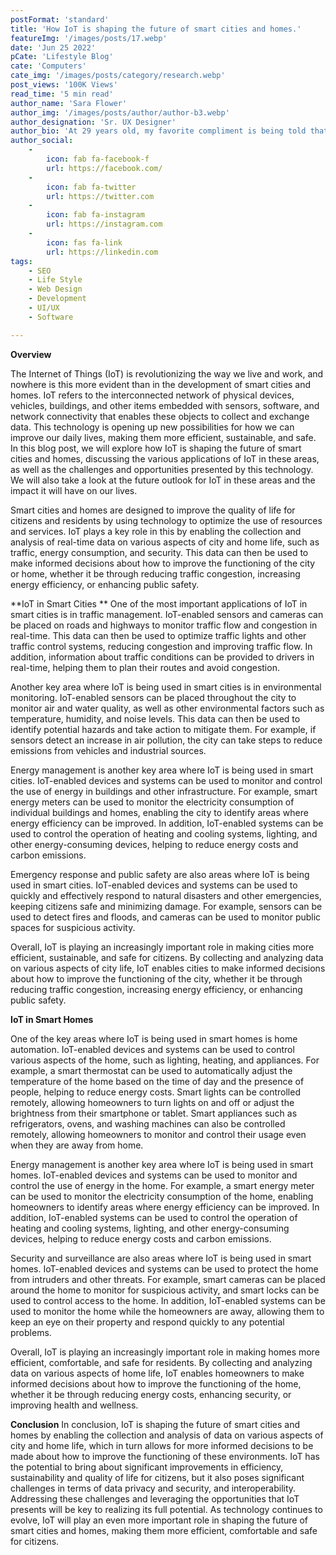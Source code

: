 ```yaml
---
postFormat: 'standard'
title: 'How IoT is shaping the future of smart cities and homes.'
featureImg: '/images/posts/17.webp'
date: 'Jun 25 2022'
pCate: 'Lifestyle Blog'
cate: 'Computers'
cate_img: '/images/posts/category/research.webp'
post_views: '100K Views'
read_time: '5 min read'
author_name: 'Sara Flower'
author_img: '/images/posts/author/author-b3.webp'
author_designation: 'Sr. UX Designer'
author_bio: 'At 29 years old, my favorite compliment is being told that I look like my mom. Seeing myself in her image, like this daughter up top, makes me so proud of how far I�ve come, and so thankful for where I come from.'
author_social:
    -
        icon: fab fa-facebook-f
        url: https://facebook.com/
    -
        icon: fab fa-twitter
        url: https://twitter.com
    -
        icon: fab fa-instagram
        url: https://instagram.com
    - 
        icon: fas fa-link
        url: https://linkedin.com
tags: 
    - SEO
    - Life Style
    - Web Design
    - Development
    - UI/UX
    - Software

---
```


**Overview**

The Internet of Things (IoT) is revolutionizing the way we live and work, and nowhere is this more evident than in the development of smart cities and homes. IoT refers to the interconnected network of physical devices, vehicles, buildings, and other items embedded with sensors, software, and network connectivity that enables these objects to collect and exchange data. This technology is opening up new possibilities for how we can improve our daily lives, making them more efficient, sustainable, and safe. In this blog post, we will explore how IoT is shaping the future of smart cities and homes, discussing the various applications of IoT in these areas, as well as the challenges and opportunities presented by this technology. We will also take a look at the future outlook for IoT in these areas and the impact it will have on our lives.

Smart cities and homes are designed to improve the quality of life for citizens and residents by using technology to optimize the use of resources and services. IoT plays a key role in this by enabling the collection and analysis of real-time data on various aspects of city and home life, such as traffic, energy consumption, and security. This data can then be used to make informed decisions about how to improve the functioning of the city or home, whether it be through reducing traffic congestion, increasing energy efficiency, or enhancing public safety.

**IoT in Smart Cities
**
One of the most important applications of IoT in smart cities is in traffic management. IoT-enabled sensors and cameras can be placed on roads and highways to monitor traffic flow and congestion in real-time. This data can then be used to optimize traffic lights and other traffic control systems, reducing congestion and improving traffic flow. In addition, information about traffic conditions can be provided to drivers in real-time, helping them to plan their routes and avoid congestion.

Another key area where IoT is being used in smart cities is in environmental monitoring. IoT-enabled sensors can be placed throughout the city to monitor air and water quality, as well as other environmental factors such as temperature, humidity, and noise levels. This data can then be used to identify potential hazards and take action to mitigate them. For example, if sensors detect an increase in air pollution, the city can take steps to reduce emissions from vehicles and industrial sources.

Energy management is another key area where IoT is being used in smart cities. IoT-enabled devices and systems can be used to monitor and control the use of energy in buildings and other infrastructure. For example, smart energy meters can be used to monitor the electricity consumption of individual buildings and homes, enabling the city to identify areas where energy efficiency can be improved. In addition, IoT-enabled systems can be used to control the operation of heating and cooling systems, lighting, and other energy-consuming devices, helping to reduce energy costs and carbon emissions.

Emergency response and public safety are also areas where IoT is being used in smart cities. IoT-enabled devices and systems can be used to quickly and effectively respond to natural disasters and other emergencies, keeping citizens safe and minimizing damage. For example, sensors can be used to detect fires and floods, and cameras can be used to monitor public spaces for suspicious activity.

Overall, IoT is playing an increasingly important role in making cities more efficient, sustainable, and safe for citizens. By collecting and analyzing data on various aspects of city life, IoT enables cities to make informed decisions about how to improve the functioning of the city, whether it be through reducing traffic congestion, increasing energy efficiency, or enhancing public safety.

**IoT in Smart Homes**

One of the key areas where IoT is being used in smart homes is home automation. IoT-enabled devices and systems can be used to control various aspects of the home, such as lighting, heating, and appliances. For example, a smart thermostat can be used to automatically adjust the temperature of the home based on the time of day and the presence of people, helping to reduce energy costs. Smart lights can be controlled remotely, allowing homeowners to turn lights on and off or adjust the brightness from their smartphone or tablet. Smart appliances such as refrigerators, ovens, and washing machines can also be controlled remotely, allowing homeowners to monitor and control their usage even when they are away from home.

Energy management is another key area where IoT is being used in smart homes. IoT-enabled devices and systems can be used to monitor and control the use of energy in the home. For example, a smart energy meter can be used to monitor the electricity consumption of the home, enabling homeowners to identify areas where energy efficiency can be improved. In addition, IoT-enabled systems can be used to control the operation of heating and cooling systems, lighting, and other energy-consuming devices, helping to reduce energy costs and carbon emissions.

Security and surveillance are also areas where IoT is being used in smart homes. IoT-enabled devices and systems can be used to protect the home from intruders and other threats. For example, smart cameras can be placed around the home to monitor for suspicious activity, and smart locks can be used to control access to the home. In addition, IoT-enabled systems can be used to monitor the home while the homeowners are away, allowing them to keep an eye on their property and respond quickly to any potential problems.

Overall, IoT is playing an increasingly important role in making homes more efficient, comfortable, and safe for residents. By collecting and analyzing data on various aspects of home life, IoT enables homeowners to make informed decisions about how to improve the functioning of the home, whether it be through reducing energy costs, enhancing security, or improving health and wellness.

**Conclusion**
In conclusion, IoT is shaping the future of smart cities and homes by enabling the collection and analysis of data on various aspects of city and home life, which in turn allows for more informed decisions to be made about how to improve the functioning of these environments. IoT has the potential to bring about significant improvements in efficiency, sustainability and quality of life for citizens, but it also poses significant challenges in terms of data privacy and security, and interoperability. Addressing these challenges and leveraging the opportunities that IoT presents will be key to realizing its full potential. As technology continues to evolve, IoT will play an even more important role in shaping the future of smart cities and homes, making them more efficient, comfortable and safe for citizens.

